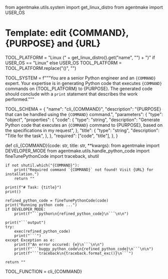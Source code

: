 from agentmake.utils.system import get_linux_distro
from agentmake import USER_OS

# Template: edit {COMMAND}, {PURPOSE} and {URL}

TOOL_PLATFORM = "Linux (" + get_linux_distro().get("name", "") + ")" if USER_OS == "Linux" else USER_OS
TOOL_PLATFORM = TOOL_PLATFORM.replace("()", "")

TOOL_SYSTEM = f"""You are a senior Python engineer and an `{COMMAND}` expert. Your expertise is in generating Python code that executes `{COMMAND}` commands on {TOOL_PLATFORM} to {PURPOSE}.
The generated code should conclude with a `print` statement that describes the work performed."""

TOOL_SCHEMA = {
    "name": "cli_{COMMAND}",
    "description": "{PURPOSE} that can be handled using the `{COMMAND}` command.",
    "parameters": {
        "type": "object",
        "properties": {
            "code": {
                "type": "string",
                "description": "Generate Python code that executes an `{COMMAND}` command to {PURPOSE}, based on the specifications in my request",
            },
            "title": {
                "type": "string",
                "description": "Title for the task",
            },
        },
        "required": ["code", "title"],
    },
}

def cli_{COMMAND}(code: str, title: str, **kwargs):
    from agentmake import DEVELOPER_MODE
    from agentmake.utils.handle_python_code import fineTunePythonCode
    import traceback, shutil

    if not shutil.which("{COMMAND}"):
        print("Required command `{COMMAND}` not found! Visit {URL} for installation.")
        return ""

    print(f"# Task: {title}")
    print()

    refined_python_code = fineTunePythonCode(code)
    print("Running python code ...")
    if DEVELOPER_MODE:
        print(f"```python\n{refined_python_code}\n```\n\n")

    print("```output")
    try:
        exec(refined_python_code)
        print("```")
    except Exception as e:
        print(f"An error occured: {e}\n```\n\n")
        print(f"```buggy_python_code\n{refined_python_code}\n```\n\n")
        print(f"```traceback\n{traceback.format_exc()}\n```")

    return ""

TOOL_FUNCTION = cli_{COMMAND}